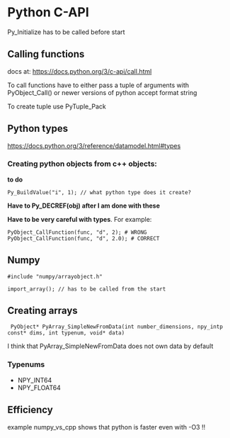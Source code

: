 # Python C-API
Py_Initialize has to be called before start

## Calling functions
docs at: https://docs.python.org/3/c-api/call.html

To call functions have to either pass a tuple of arguments with PyObject_Call() or newer versions of python accept format string

To create tuple use PyTuple_Pack

## Python types
https://docs.python.org/3/reference/datamodel.html#types

### Creating python objects from c++ objects:

**to do**

```
Py_BuildValue("i", 1); // what python type does it create? 
```



**Have to Py_DECREF(obj) after I am done with these** 



**Have to be very careful with types**. For example: 
```
PyObject_CallFunction(func, "d", 2); # WRONG 
PyObject_CallFunction(func, "d", 2.0); # CORRECT
```


## Numpy 
```
#include "numpy/arrayobject.h"

import_array(); // has to be called from the start
```
## Creating arrays
```
 PyObject* PyArray_SimpleNewFromData(int number_dimensions, npy_intp const* dims, int typenum, void* data) 
```

I think that PyArray_SimpleNewFromData does not own data by default

### Typenums
- NPY_INT64
- NPY_FLOAT64

## Efficiency
example numpy_vs_cpp shows that python is faster even with -O3 !!

